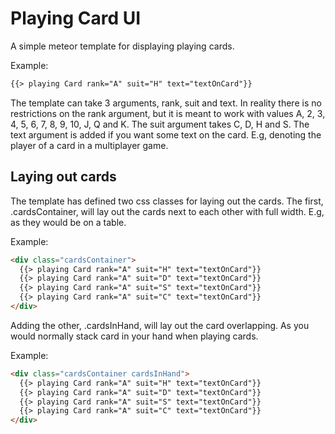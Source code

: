 # Playing Card UI

A simple meteor template for displaying playing cards.

Example:
```html
{{> playing Card rank="A" suit="H" text="textOnCard"}}
```
The template can take 3 arguments, rank, suit and text. In reality there is no restrictions on the rank argument, but it is meant to work with values A, 2, 3, 4, 5, 6, 7, 8, 9, 10, J, Q and K. The suit argument takes C, D, H and S. The text argument is added if you want some text on the card. E.g, denoting the player of a card in a multiplayer game.

## Laying out cards

The template has defined two css classes for laying out the cards. The first, .cardsContainer, will lay out the cards next to each other with full width. E.g, as they would be on a table.

Example:
```HTML
<div class="cardsContainer">
  {{> playing Card rank="A" suit="H" text="textOnCard"}}
  {{> playing Card rank="A" suit="D" text="textOnCard"}}
  {{> playing Card rank="A" suit="S" text="textOnCard"}}
  {{> playing Card rank="A" suit="C" text="textOnCard"}}
</div>
```
Adding the other, .cardsInHand, will lay out the card overlapping. As you would normally stack card in your hand when playing cards.

Example:
```HTML
<div class="cardsContainer cardsInHand">
  {{> playing Card rank="A" suit="H" text="textOnCard"}}
  {{> playing Card rank="A" suit="D" text="textOnCard"}}
  {{> playing Card rank="A" suit="S" text="textOnCard"}}
  {{> playing Card rank="A" suit="C" text="textOnCard"}}
</div>
```
